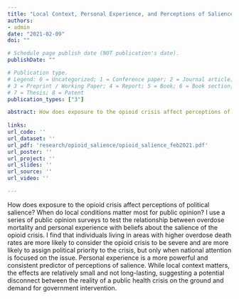 ```yaml
---
title: "Local Context, Personal Experience, and Perceptions of Salience in the Opioid Crisis"
authors:
- admin
date: "2021-02-09"
doi: ""

# Schedule page publish date (NOT publication's date).
publishDate: ""

# Publication type.
# Legend: 0 = Uncategorized; 1 = Conference paper; 2 = Journal article;
# 3 = Preprint / Working Paper; 4 = Report; 5 = Book; 6 = Book section;
# 7 = Thesis; 8 = Patent
publication_types: ["3"]

abstract: How does exposure to the opioid crisis affect perceptions of political salience? When do local conditions matter most for public opinion? I use a series of public opinion surveys to test the relationship between overdose mortality and personal experience with beliefs about the salience of the opioid crisis. I find that individuals living in areas with higher overdose death rates are more likely to consider the opioid crisis to be severe and are more likely to assign political priority to the crisis, but only when national attention is focused on the issue. Personal experience is a more powerful and consistent predictor of perceptions of salience. While local context matters, the effects are relatively small and not long-lasting, suggesting a potential disconnect between the reality of a public health crisis on the ground and demand for government intervention.
  
links:
url_code: ''
url_dataset: ''
url_pdf: 'research/opioid_salience/opioid_salience_feb2021.pdf'
url_poster: ''
url_project: ''
url_slides: ''
url_source: ''
url_video: ''

---
```


How does exposure to the opioid crisis affect perceptions of political salience? When do local conditions matter most for public opinion? I use a series of public opinion surveys to test the relationship between overdose mortality and personal experience with beliefs about the salience of the opioid crisis. I find that individuals living in areas with higher overdose death rates are more likely to consider the opioid crisis to be severe and are more likely to assign political priority to the crisis, but only when national attention is focused on the issue. Personal experience is a more powerful and consistent predictor of perceptions of salience. While local context matters, the effects are relatively small and not long-lasting, suggesting a potential disconnect between the reality of a public health crisis on the ground and demand for government intervention.